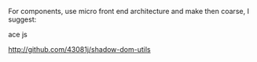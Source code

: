 
For components, use  micro front end architecture and make then coarse, I suggest:

ace js

http://github.com/43081j/shadow-dom-utils

